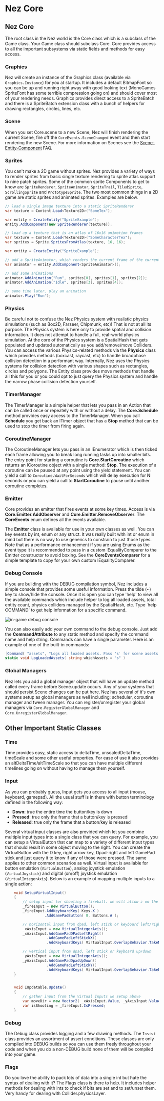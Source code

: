 # Nez Core

## Nez Core

The root class in the Nez world is the Core class which is a subclass of the Game class. Your Game class should subclass Core. Core provides access to all the important subsystems via static fields and methods for easy access.

### Graphics

Nez will create an instance of the Graphics class \(available via `Graphics.Instance`\) for you at startup. It includes a default BitmapFont so you can be up and running right away with good looking text \(MonoGames SpriteFont has some terrible compression going on\) and should cover most of your rendering needs. Graphics provides direct access to a SpriteBatch and there is a SpriteBatch extension class with a bunch of helpers for drawing rectangles, circles, lines, etc.

### Scene

When you set Core.scene to a new Scene, Nez will finish rendering the current Scene, fire off the `CoreEvents.SceneChanged` event and then start rendering the new Scene. For more information on Scenes see the [Scene-Entity-Component](https://github.com/AnshumanKumar14/Nez-doc/tree/5f7d6292ccc24dbf7fa542f9d08781702cc2199e/Scene-Entity-Component.md) FAQ.

### Sprites

You can't make a 2D game without sprites. Nez provides a variety of ways to render sprites from basic single texture rendering to sprite atlas support to nine patch sprites. Some of the common sprite Components to get to know are `SpriteRenderer`, `SpriteAnimator`, `SpriteTrail`, `TiledSprite`, `ScrollingSprite` and `PrototypeSprite`. The two most common things in a 2D game are static sprites and animated sprites. Examples are below:

```csharp
// load a single image texture into a static SpriteRenderer
var texture = Content.Load<Texture2D>("SomeTex");

var entity = CreateEntity("SpriteExample");
entity.AddComponent(new SpriteRenderer(texture));
```

```csharp
// load up a texture that is an atlas of 16x16 animation frames
var texture = Content.Load<Texture2D>("SomeCharacterTex");
var sprites = Sprite.SpritesFromAtlas(texture, 16, 16);

var entity = CreateEntity("SpriteExample");

// add a SpriteAnimator, which renders the current frame of the currently playing animation
var animator = entity.AddComponent<SpriteAnimator>();

// add some animations
animator.AddAnimation("Run", sprites[0], sprites[1], sprites[2]);
animator.AddAnimation("Idle", sprites[3], sprites[4]);

// some time later, play an animation
animator.Play("Run");
```

### Physics

Be careful not to confuse the Nez Physics system with realistic physics simulations \(such as Box2D, Farseer, Chipmunk, etc\)! That is not at all its purpose. The Physics system is here only to provide spatial and collision information. It does not attempt to handle a full, real-world physics simulation. At the core of the Physics system is a SpatialHash that gets populated and updated automatically as you add/remove/move Colliders. You can access the various Physics-related methods via the **Physics** class which provides methods \(boxcast, raycast, etc\) to handle broadphase collision detection in a performant way. Internally, Nez uses the Physics systems for collision detection with various shapes such as rectangles, circles and polygons. The Entity class provides move methods that handle all this for you or you could opt to just query the Physics system and handle the narrow phase collision detection yourself.

### TimerManager

The TimerManager is a simple helper that lets you pass in an Action that can be called once or repeately with or without a delay. The **Core.Schedule** method provides easy access to the TimerManager. When you call **Schedule** you get back an ITimer object that has a **Stop** method that can be used to stop the timer from firing again.

### CoroutineManager

The CoroutineManager lets you pass in an IEnumerator which is then ticked each frame allowing you to break long running tasks up into smaller bits. The entry point for starting a coroutine is **Core.StartCoroutine** which returns an ICoroutine object with a single method: **Stop**. The execution of a coroutine can be paused at any point using the yield statement. You can yield a call to `Coroutine.WaitForSeconds` which will delay execution for N seconds or you can yield a call to **StartCoroutine** to pause until another coroutine completes.

### Emitter

Core provides an emitter that fires events at some key times. Access is via **Core.Emitter.AddObserver** and **Core.Emitter.RemoveObserver**. The **CoreEvents** enum defines all the events available.

The **Emitter** class is available for use in your own classes as well. You can key events by int, enum or any struct. It was really built with int or enum in mind but there is no way to use generics to constrain to just those types. Note that as a performance enhancement if you are using Enums as the event type it is recommended to pass in a custom IEqualityComparer to the Emitter constructor to avoid boxing. See the **CoreEventsComparer** for a simple template to copy for your own custom IEqualityComparer.

### Debug Console

If you are buliding with the DEBUG compilation symbol, Nez includes a simple console that provides some useful information. Press the tilde \(~\) key to show/hide the console. Once it is open you can type 'help' to view all the available commands which include helper to log all loaded assets, total entity count, physics colliders managed by the SpatialHash, etc. Type 'help COMMAND' to get help information for a specific command.

![in-game debug console](https://github.com/AnshumanKumar14/Nez-doc/tree/5f7d6292ccc24dbf7fa542f9d08781702cc2199e/images/console.png)

You can also easily add your own command to the debug console. Just add the **CommandAttribute** to any static method and specify the command name and help string. Commands can have a single parameter. Here is an example of one of the built-in commands:

```csharp
[Command( "assets", "Logs all loaded assets. Pass 's' for scene assets or 'g' for global assets" )]
static void LogLoadedAssets( string whichAssets = "s" )
```

### Global Managers

Nez lets you add a global manager object that will have an update method called every frame before Scene.update occurs. Any of your systems that should persist Scene changes can be put here. Nez has several of it's own systems setup as global managers as well including: scheduler, coroutine manager and tween manager. You can register/unregister your global managers via `Core.RegisterGlobalManager` and `Core.UnregisterGlobalManager`.

## Other Important Static Classes

### Time

Time provides easy, static access to deltaTime, unscaledDeltaTime, timeScale and some other useful properties. For ease of use it also provides an altDeltaTime/altTimeScale so that you can have multiple different timelines going on without having to manage them yourself.

### Input

As you can probably guess, Input gets you access to all input \(mouse, keyboard, gamepad\). All the usual stuff is in there with button terminology defined in the following way:

* **Down**: true the entire time the button/key is down
* **Pressed**: true only the frame that a button/key is pressed
* **Released**: true only the frame that a button/key is released

Several virtual input classes are also provided which let you combine multiple input types into a single class that you can query. For example, you can setup a VirtualButton that can map to a variety of different input types that should result in some object moving to the right. You can create the VirtualButton with the D key, right arrow key, Dpad-right and left GamePad stick and just query it to know if any of those were pressed. The same applies to other common scenarios as well. Virtual input is available for button emulation \(`VirtualButton`\), analog joystick emulation \(`VirtualJoystick`\) and digital \(on/off\) joystick emulation \(`VirtualIntegerAxis`\). Below is an example of mapping multiple inputs to a single action:

```csharp
    void SetupVirtualInput()
    {
        // setup input for shooting a fireball. we will allow z on the keyboard or a on the gamepad
        _fireInput = new VirtualButton();
        _fireInput.AddKeyboardKey( Keys.X )
                  .AddGamePadButton( 0, Buttons.A );

        // horizontal input from dpad, left stick or keyboard left/right
        _xAxisInput = new VirtualIntegerAxis();
        _xAxisInput.AddGamePadDPadLeftRight()
                   .AddGamePadLeftStickX()
                   .AddKeyboardKeys( VirtualInput.OverlapBehavior.TakeNewer, Keys.Left, Keys.Right );

        // vertical input from dpad, left stick or keyboard up/down
        _yAxisInput = new VirtualIntegerAxis();
        _yAxisInput.AddGamePadDpadUpDown()
                   .AddGamePadLeftStickY()
                   .AddKeyboardKeys( VirtualInput.OverlapBehavior.TakeNewer, Keys.Up, Keys.Down );
    }


    void IUpdatable.Update()
    {
        // gather input from the Virtual Inputs we setup above
        var moveDir = new Vector2( _xAxisInput.Value, _yAxisInput.Value );
        var isShooting = _fireInput.IsPressed;
    }
```

### Debug

The Debug class provides logging and a few drawing methods. The `Insist` class provides an assortment of assert conditions. These classes are only compiled into DEBUG builds so you can use them freely throughout your code and when you do a non-DEBUG build none of them will be compiled into your game.

### Flags

Do you love the ability to pack lots of data into a single int but hate the syntax of dealing with it? The Flags class is there to help. It includes helper methods for dealing with ints to check if bits are set and to set/unset them. Very handy for dealing with Collider.physicsLayer.

